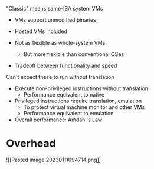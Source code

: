 "Classic" means same-ISA system VMs

- VMs support unmodified binaries
- Hosted VMs included

- Not as flexible as whole-system VMs
	- But more flexible than conventional OSes
- Tradeoff between functionality and speed

Can't expect these to run without translation
- Execute non-privileged instructions without translation
	- Performance equivalent to native
- Privileged instructions require translation, emulation
	- To protect virtual machine monitor and other VMs
	- Performance equivalent to emulation
- Overall performance: Amdahl's Law

# Overhead

![[Pasted image 20230111094714.png]]
